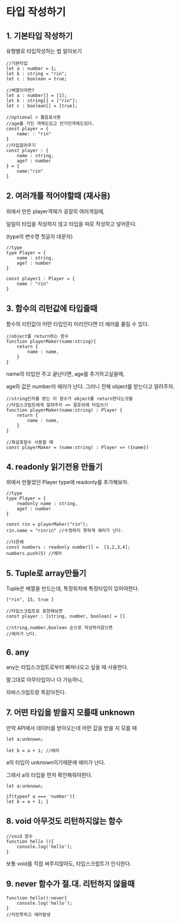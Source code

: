 # 타입 작성하기

## 1. 기본타입 작성하기
유형별로 타입작성하는 법 알아보기
```tsx
//기본타입
let a : number = 1;
let b : string = "rin";
let c : boolean = true;

//배열이라면?
let a : number[] = [1];
let b : string[] = ["rin"];
let c : boolean[] = [true];

//optional > 물음표사용
//age를 가진 객체도있고 안가진객체도있다.
const player = {
    name: : "rin"
}
//타입알려주기
const player : {
    name : string,
    age? : number
} = {
    name:"rin"
}
```

## 2. 여러개를 적어야할때 (재사용)
위에서 만든 player객체가 굉장히 여러개일때,

일일이 타입을 작성하지 않고 타입을 따로 작성하고 넣어준다.

(type의 변수명 첫글자 대문자)
```tsx
//type
type Player = {
    name : string,
    age? : number
}

const player1 : Player = {
    name : "rin"
}

```
## 3. 함수의 리턴값에 타입줄때 
함수의 리턴값이 어떤 타입인지 미리안다면 더 에러를 줄일 수 있다.

```tsx
//object를 return하는 함수
function playerMaker(name:string){
    return {
        name : name,
    }
}
```
name의 타입만 주고 끝난다면, age를 추가하고싶을때,

age의 값은 number라 에러가 난다.
그러니 전체 object를 받는다고 알려주자.

```tsx
//string인자를 받는 이 함수가 object를 return한다는것을
//타입스크립트에게 알려주자 => 괄호뒤에 타입쓰기
function playerMaker(name:string) : Player {
    return {
        name : name,
    }
}

//화살표함수 사용할 때
const playerMaker = (name:string) : Player => ({name}) 

```

## 4. readonly 읽기전용 만들기
위에서 만들었던 Player type에 readonly를 추가해보자.
```tsx
//type
type Player = {
    readonly name : string,
    age? : number
}

const rin = playerMaker("rin");
rin.name = "rinrin" //수정하지 못하게 에러가 난다.

//다른예
const numbers : readonly number[] =  [1,2,3,4];
numbers.push(5) //에러
```

## 5. Tuple로 array만들기
Tuple은 배열을 만드는데, 특정위치에 특정타입이 있어야한다.

```tsx
["rin", 15, true ]

//타입스크립트로 표현해보면
const player : [string, number, boolean] = []

//string,number,boolean 순으로 작성하지않으면 
//에러가 난다.
```

## 6. any

any는 타입스크립트로부터 빠져나오고 싶을 때 사용한다.

말그대로 아무타입이나 다 가능하니, 

자바스크립트랑 똑같아진다.

## 7. 어떤 타입을 받을지 모를때 unknown
만약 API에서 데이터를 받아오는데 어떤 값을 받을 지 모를 때

```tsx
let a:unknown;

let b = a + 1; //에러
```
a의 타입이 unknown이기때문에 에러가 난다.

그래서 a의 타입을 먼저 확인해줘야한다.
```tsx
let a:unknown;

if(typeof a === 'number'){
let b = a + 1; } 
```
## 8. void 아무것도 리턴하지않는 함수
```tsx
//void 함수
function hello (){
    console.log('hello');
}
```
보통 void를 직접 써주지않아도, 타입스크립트가
인식한다.

## 9. never 함수가 절.대. 리턴하지 않을때
```tsx
function hello():never{
    console.log('hello');
}
//리턴못하고 에러발생
```